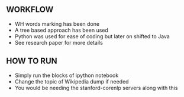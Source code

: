 WORKFLOW
--------
+ WH words marking has been done
+ A tree based approach has been used
+ Python was used for ease of coding but later on shifted to Java
+ See research paper for more details

HOW TO RUN
-----------
+ Simply run the blocks of ipython notebook
+ Change the topic of Wikipedia dump if needed
+ You would be needing the stanford-corenlp servers along with this
